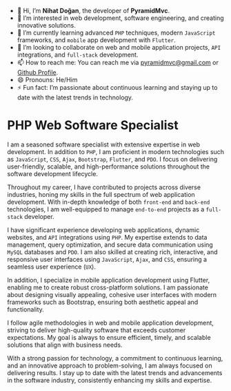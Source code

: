 - 👋 Hi, I’m **Nihat Doğan**, the developer of **PyramidMvc**.
- 👀 I’m interested in web development, software engineering, and creating innovative solutions.
- 🌱 I’m currently learning advanced `PHP` techniques, modern `JavaScript` frameworks, and `mobile` app development with `Flutter`.
- 💞️ I’m looking to collaborate on web and mobile application projects, `API` integrations, and `full-stack` development.
- 📫 How to reach me: You can reach me via [pyramidmvc@gmail.com](pyramidmvc@gmail.com) or [Github Profile](https://github.com/PyramidMvc).
- 😄 Pronouns: He/Him
- ⚡ Fun fact: I’m passionate about continuous learning and staying up to date with the latest trends in technology.

# PHP Web Software Specialist

I am a seasoned software specialist with extensive expertise in web development. In addition to `PHP`, I am proficient in modern technologies such as `JavaScript`, `CSS`, `Ajax`, `Bootstrap`, `Flutter`, and `PDO`. I focus on delivering user-friendly, scalable, and high-performance solutions throughout the software development lifecycle.

Throughout my career, I have contributed to projects across diverse industries, honing my skills in the full spectrum of web application development. With in-depth knowledge of both `front-end` and `back-end` technologies, I am well-equipped to manage `end-to-end` projects as a `full-stack` developer.

I have significant experience developing web applications, dynamic websites, and `API` integrations using `PHP`. My expertise extends to data management, query optimization, and secure data communication using `MySQL` databases and `PDO`. I am also skilled at creating rich, interactive, and responsive user interfaces using `JavaScript`, `Ajax`, and `CSS`, ensuring a seamless user experience (`UX`).

In addition, I specialize in mobile application development using Flutter, enabling me to create robust cross-platform solutions. I am passionate about designing visually appealing, cohesive user interfaces with modern frameworks such as Bootstrap, ensuring both aesthetic appeal and functionality.

I follow agile methodologies in web and mobile application development, striving to deliver high-quality software that exceeds customer expectations. My goal is always to ensure efficient, timely, and scalable solutions that align with business needs.

With a strong passion for technology, a commitment to continuous learning, and an innovative approach to problem-solving, I am always focused on delivering results. I stay up to date with the latest trends and advancements in the software industry, consistently enhancing my skills and expertise.
